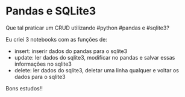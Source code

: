 # Pandas e SQLite3

Que tal praticar um CRUD utilizando #python #pandas e #sqlite3?

Eu criei 3 notebooks com as funções de:
- insert: inserir dados do pandas para o sqlite3
- update: ler dados do sqlite3, modificar no pandas e salvar essas informações no sqlite3
- delete: ler dados do sqlite3, deletar uma linha qualquer e voltar os dados para o sqlite3

Bons estudos!!